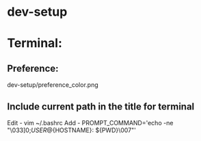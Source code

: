 # dev-setup

# Terminal:

## Preference:
dev-setup/preference_color.png


## Include current path in the title for terminal
Edit - vim ~/.bashrc
Add - PROMPT_COMMAND='echo -ne "\033]0;${USER}@${HOSTNAME}: ${PWD}\007"'
